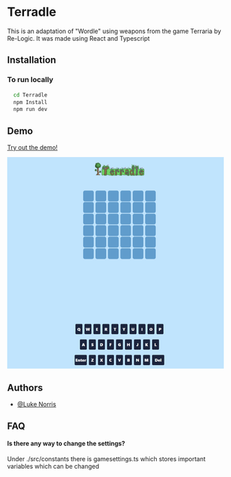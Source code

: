 
# Terradle

This is an adaptation of "Wordle" using weapons from the game Terraria by Re-Logic.
It was made using React and Typescript



## Installation

### To run locally

```bash
  cd Terradle
  npm Install
  npm run dev
```
    
## Demo

[Try out the demo!](https://github.com/lukeNorris1)

![](https://raw.githubusercontent.com/lukeNorris1/Terradle/main/src/assets/demo.png)


## Authors

- [@Luke Norris](https://www.github.com/lukeNorris1)


## FAQ

#### Is there any way to change the settings?

Under ./src/constants there is gamesettings.ts which stores important variables which can be changed



